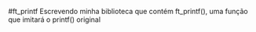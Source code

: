 #ft_printf
Escrevendo minha biblioteca que contém ft_printf(), uma função que imitará o printf() original
